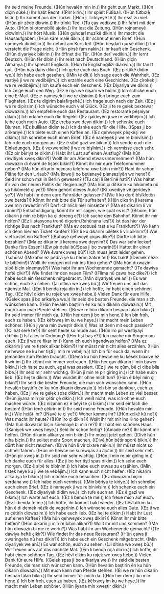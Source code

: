 Ihr seid meine Freunde. ((Hûn hevalên min in.))
Ihr geht zum Markt. ((Hûn diçin sûkê.))
Ihr habt Recht. ((Pirr kirin.))
Ihr spielt Fußball. ((Hûn fûtbolê lîstin.))
Ihr kommt aus der Türkei. ((Hûn ji Tirkiyeyê tê.))
Ihr esst zu viel. ((Hûn pir zêde dixwin.))
Ihr trinkt Tee. ((Tu çay vedixwe.))
Ihr fahrt mit dem Auto. ((Hûn bi otomobîlê ajotin.))
Ihr lest die Zeitung. ((Hûn rojnameyê dixwînin.))
Ihr hört Musik. ((Hûn guhdarî muzîkê dikin.))
Ihr macht die Hausaufgaben. ((Hûn karê malê dikin.))
Ihr schreibt einen Brief. ((Hûn nameyek dinivîsin.))
Ihr nehmt am Kurs teil. ((Hûn beşdarî qursê dibin.))
Ihr versteht die Frage nicht. ((Hûn pirsê fam nakin.))
Ihr kauft ein Geschenk. ((Hûn diyariyek bikirin.))
Ihr öffnet die Tür. ((Hûn derî vedikin.))
Ihr lernt Deutsch. ((Hûn fêr dibin.))
Ihr reist nach Deutschland. ((Hûn diçin Almanya.))
Ihr sprecht Englisch. ((Hûn bi Englishngilîzî diaxivin.))
Ihr tanzt gut. ((Hûn baş dans dikin.))
Ich gebe euch das Buch. ((Ez pirtûkê didim we.))
Ich habe euch gesehen. ((Min te dît.))
Ich sage euch die Wahrheit. ((Ez rastiyê ji we re vedibêjim.))
Ich erzähle euch eine Geschichte. ((Ez çîrokek ji we re vedibêjim.))
Ich kaufe euch ein Geschenk. ((Ez Diyariya we dikim.))
Ich zeige euch den Weg. ((Ez ê riya we nîşanî we bidim.))
Ich schicke euch eine E-Mail. ((Ez e-nameyek ji we re dişînim.))
Ich bringe euch zum Flughafen. ((Ez te digirim balafirgehê.))
Ich frage euch nach der Zeit. ((Ez ji we re dipirsim.))
Ich wünsche euch viel Glück. ((Ez ji te re gelek bextewar dixwazim.))
Ich empfehle euch das Restaurant. ((Ez restorantê pêşniyar dikim.))
Ich erkläre euch die Regeln. ((Ez qaîdeyên ji we re vedibêjim.))
Ich leihe euch mein Auto. ((Ez ereba xwe deyn dikim.))
Ich schenke euch Blumen. ((Ez kulîlkan didim te.))
Ich danke euch für die Hilfe. ((Spas ji bo arîkariyê.))
Ich biete euch einen Kaffee an. ((Ez qehweyek pêşkêşî we dikim.))
Ich schreibe euch einen Brief. ((Ez ê nameyek ji we re binivîsim.))
Ich rufe euch morgen an. ((Ez ê sibê gazî we bikim.))
Ich sende euch die Einladungen. ((Ez ê vexwendinê ji we re bişînim.))
Ich vermisse euch sehr. ((Ez pir bêriya te dikim.))
Habt ihr Lust auf einen Ausflug? ((Ma hûn rêwîtiyek xweş dikin?))
Wollt ihr am Abend etwas unternehmen? ((Ma hûn dixwazin di êvarê de tiştek bikin?))
Könnt ihr mir eure Telefonnummer geben? ((Ma hûn dikarin hejmara telefona xwe bidin min?))
Habt ihr schon Pläne für den Urlaub? ((Ma jixwe ji bo betlaneyê plansaziyên we hene?))
Seid ihr schon mal in Berlin gewesen? ((Tu carî li Berlînê hatî?))
Was haltet ihr von der neuen Politik der Regierung? ((Ma hûn çi difikirin ku hikûmeta nû ya hikûmetê çi ye?))
Wem gehört dieses Auto? ((Kî xwediyê vê gerîdeyê ye?))
Wo habt ihr denn eure Fahrräder gelassen? ((We li ku derê bîsîkletên xwe berda?))
Könnt ihr mir bitte die Tür aufhalten? ((Hûn dikarin ji kerema xwe min rawestînin?))
Darf ich mich hier hinsetzen? ((Ma ez dikarim li vir rûnim?))
Entschuldigung, könnt ihr mir sagen, wie spät es ist? ((Bibore, hûn dikarin ji min re bêjin ka çi dereng e?))
Ich suche den Bahnhof. Könnt ihr mir helfen? ((Ez li stasyona trenê digerim.Rahênana leşî?))
Ist das hier der richtige Bus nach Frankfurt? ((Ma ev otobusê rast e ku Frankfurt?))
Wo kann ich denn hier ein Ticket kaufen? ((Ez li kû dikarim bilêtek li vir bikirim?))
Wie viel kostet ein Kaffee? ((Buhayê qehweyê çiqas dike?))
Dürfte ich bitte bezahlen? ((Ma ez dikarim ji kerema xwe deynim?))
Das war sehr lecker! Danke fürs Essen! ((Ew pir delal bû!Spas ji bo xwarinê!))
Hattet ihr einen schönen Abend? ((We êvarek xweş bû?))
Ich muss jetzt leider gehen. Tschüss! ((Mixabin ez pêdivî ye ku herim.Xatirê te!))
Bis bald! ((Demek nêzik te bibînim!))
Wollt ihr morgen mit mir ins Kino gehen? ((Ma hûn dixwazin sibê biçin sînemayê?))
Was habt ihr am Wochenende gemacht? ((Te dawiya heftê çikir?))
Wie findet ihr den neuen Film? ((Fîlma nû çawa hez dike?))
Ich habe euch ein Geschenk mitgebracht. ((Min diyariyek we anî.))
Es war schön, euch zu sehen. ((Ji dîtina we xweş bû.))
Wir freuen uns auf das nächste Mal. ((Em li benda roja din in.))
Ich hoffe, ihr habt einen schönen Tag. ((Ez hêvî dikim ku rojek we xweş hebe.))
Vielen Dank für eure Hilfe. ((Gelek spas ji bo arîkariya we.))
Ihr seid die besten Freunde, die man sich wünschen kann. ((Hûn hevalên baştirîn ên ku hûn dikarin dixwazin.))
Mit euch kann man Pferde stehlen. ((Bi we re hûn dikarin hespan talan bikin.))
Ihr seid immer für mich da. ((Hûn her dem ji bo min hene.))
Ich bin froh, euch zu haben. ((Ez kêfxweş im ku we heye.))
Ihr macht mein Leben schöner. ((Hûn jiyana min xweştir dikin.))
Was ist denn mit euch passiert? ((Çi hat serê te?))
Ihr seht heute so müde aus. ((Hûn îro pir westiyayî dibînin.))
Ist alles in Ordnung? ((Her tişt baş e?))
Ich mache mir Sorgen um euch. ((Ez ji we re fikar im.))
Kann ich euch irgendwas helfen? ((Ma ez dikarim ji we re tiştek alîkar bikim?))
Ihr müsst mir nicht alles erzählen. ((Hûn ne hewce ne ku her tiştî ji min re vebêjin.))
Ich bin für euch da, wenn ihr jemanden zum Reden braucht. ((Dema ku hûn hewce ne ku kesek biaxive ez li wir im.))
Ihr könnt mir immer vertrauen. ((Hûn her gav dikarin ji min bawer bikin.))
Ich halte zu euch, egal was passiert. ((Ez ji we re çûm, bê çi dibe bila bibe.))
Ihr seid mir sehr wichtig. ((Hûn ji min re pir girîng in.))
Ich habe euch lieb. ((Ez hej te dikim.))
Was würdet ihr ohne mich tun? ((Hûn ê bêyî min çi bikin?))
Ihr seid die besten Freunde, die man sich wünschen kann. ((Hûn hevalên baştirîn ên ku hûn dikarin dixwazin.))
Ich bin so dankbar, euch zu haben. ((Ez ji we re gelek spas dikim.))
Ihr macht mein Leben so viel besser. ((Hûn jiyana min pir çêtir çê dikin.))
Ich weiß nicht, was ich ohne euch machen würde. ((Ez nizanim ez ê bêyî te çi bikim.))
Ihr seid einfach die besten! ((Hûn tenê çêtirîn in!))
Ihr seid meine Freunde. ((Hûn hevalên min in.))
Wie heißt ihr? ((Navê te çi ye?))
Woher kommt ihr? ((Hûn xelkê kû ne?))
Was macht ihr heute? ((Hûn îro çi dikin?))
Wollt ihr mit mir ins Kino gehen? ((Ma hûn dixwazin biçin sînemayê bi min re?))
Ihr habt ein schönes Haus. ((Xaniyek we xweş heye.))
Seid ihr schon fertig? ((Amade ne?))
Ihr könnt mir helfen. ((Hûn dikarin alîkariya min bikin.))
Ihr müsst jetzt gehen. ((Divê hûn niha biçin.))
Ihr solltet mehr Sport machen. ((Divê hûn bêtir sporê bikin.))
Ihr dürft hier nicht rauchen. ((Divê hûn li vir cixare nekin.))
Ihr müsst nicht so schnell fahren. ((Hûn ne hewce ne ku ewqas zû ajotin.))
Ihr seid sehr nett. ((Hûn pir xweş in.))
Ihr seid mir sehr wichtig. ((Hûn ji min re pir girîng in.))
Ich danke euch für alles. ((Ez ji bo her tiştî spas dikim.))
Ich sehe euch morgen. ((Ez ê sibê te bibînim.))
Ich habe euch etwas zu erzählen. ((Min tiştek heye ku ji we re vebêjim.))
Ich kann euch nicht helfen. ((Ez nikarim alîkariya te bikim.))
Ich möchte euch besuchen. ((Ez dixwazim biçim serdana we.))
Ich habe euch vermisst. ((Min bêriya te kiriye.))
Ich schreibe euch einen Brief. ((Ez ê nameyek ji we re binivîsim.))
Ich schenke euch ein Geschenk. ((Ez diyariyek didim we.))
Ich rufe euch an. ((Ez ê gazî we bikim.))
Ich warte auf euch. ((Ez li benda te me.))
Ich freue mich auf euch. ((Ez li benda te me.))
Ich hoffe, ihr kommt bald wieder. ((Ez hêvî dikim ku hûn ê di demek nêzîk de vegerînin.))
Ich wünsche euch alles Gute. ((Ez ji we re çêtirîn dixwazim.))
Ich habe euch lieb. ((Ez hej te dikim.))
Habt ihr Lust auf einen Kaffee? ((Ma hûn qehweyek xweş dikin?))
Könnt ihr mir bitte helfen? ((Hûn dikarin ji min re bibin alîkar?))
Wollt ihr mit uns kommen? ((Ma hûn dixwazin bi me re werin?))
Was habt ihr am Wochenende gemacht? ((Te dawiya heftê çikir?))
Wie findet ihr das neue Restaurant? ((Hûn çawa ji xwaringeha nû hez dikin?))
Ich habe euch ein Geschenk mitgebracht. ((Min diyariyek we anî.))
Es war schön, euch zu sehen. ((Ji dîtina we xweş bû.))
Wir freuen uns auf das nächste Mal. ((Em li benda roja din in.))
Ich hoffe, ihr habt einen schönen Tag. ((Ez hêvî dikim ku rojek we xweş hebe.))
Vielen Dank für eure Hilfe. ((Gelek spas ji bo arîkariya we.))
Ihr seid die besten Freunde, die man sich wünschen kann. ((Hûn hevalên baştirîn ên ku hûn dikarin dixwazin.))
Mit euch kann man Pferde stehlen. ((Bi we re hûn dikarin hespan talan bikin.))
Ihr seid immer für mich da. ((Hûn her dem ji bo min hene.))
Ich bin froh, euch zu haben. ((Ez kêfxweş im ku we heye.))
Ihr macht mein Leben schöner. ((Hûn jiyana min xweştir dikin.))
